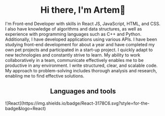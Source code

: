 <h1 align="center">Hi there, I'm Artem👋 </h1>
<div>I'm Front-end Developer with skills in React JS, JavaScript, HTML, and CSS. I also have knowledge of algorithms and data structures, as well as experience with programming languages such as C++ and Python. Additionally, I have developed applications using various APIs. I have been studying front-end development for about a year and have completed my own pet projects and participated in a start-up project. I quickly adapt to new technologies and constantly strive to learn. My ability to work collaboratively in a team, communicate effectively enables me to be productive in any environment. I write structured, clear, and scalable code. My approach to problem-solving includes thorough analysis and research, enabling me to find effective solutions.</div>
<h2 align="center">Languages and tools</h2>
![React](https://img.shields.io/badge/React-3178C6.svg?style=for-the-badge&logo=React)



<!--
**ArCheeq/ArCheeq** is a ✨ _special_ ✨ repository because its `README.md` (this file) appears on your GitHub profile.

Here are some ideas to get you started:

- 🔭 I’m currently working on ...
- 🌱 I’m currently learning ...
- 👯 I’m looking to collaborate on ...
- 🤔 I’m looking for help with ...
- 💬 Ask me about ...
- 📫 How to reach me: ...
- 😄 Pronouns: ...
- ⚡ Fun fact: ...
-->
